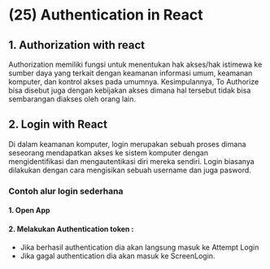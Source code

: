 # (25) Authentication in React

## 1. Authorization with react

Authorization memiliki fungsi untuk menentukan hak akses/hak istimewa ke sumber daya yang terkait dengan keamanan informasi umum, keamanan komputer, dan kontrol akses pada umumnya. Kesimpulannya, To Authorize bisa disebut juga dengan kebijakan akses dimana hal tersebut tidak bisa sembarangan diakses oleh orang lain.

## 2. Login with React

Di dalam keamanan komputer, login merupakan sebuah proses dimana seseorang mendapatkan akses ke sistem komputer dengan mengidentifikasi dan mengautentikasi diri mereka sendiri. Login biasanya dilakukan dengan cara mengisikan sebuah username dan juga pasword.

### Contoh alur login sederhana

#### 1. Open App

#### 2. Melakukan Authentication token :

- Jika berhasil authentication dia akan langsung masuk ke Attempt Login
- Jika gagal authentication dia akan masuk ke ScreenLogin.
